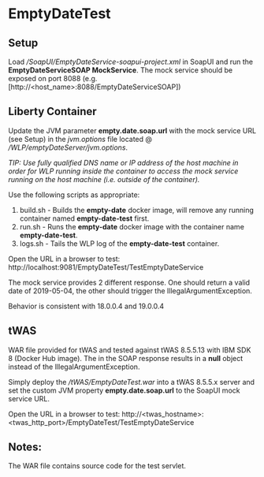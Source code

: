 # EmptyDateTest

## Setup
Load */SoapUI/EmptyDateService-soapui-project.xml* in SoapUI and run the **EmptyDateServiceSOAP MockService**.  The mock service should be exposed on port 8088 (e.g. [http://<host_name>:8088/EmptyDateServiceSOAP])

## Liberty Container
Update the JVM parameter **empty.date.soap.url** with the mock service URL (see Setup) in the *jvm.options* file located @ */WLP/emptyDateServer/jvm.options*.

*TIP: Use fully qualified DNS name or IP address of the host machine in order for WLP running inside the container to access the mock service running on the host machine (i.e. outside of the container).*

Use the following scripts as appropriate:
1. build.sh - Builds the **empty-date** docker image, will remove any running container named **empty-date-test** first.
2. run.sh - Runs the **empty-date** docker image with the container name **empty-date-test**.
3. logs.sh - Tails the WLP log of the **empty-date-test** container.

Open the URL in a browser to test: http://localhost:9081/EmptyDateTest/TestEmptyDateService

The mock service provides 2 different response.  One should return a valid date of 2019-05-04, the other should trigger the IllegalArgumentException.

Behavior is consistent with 18.0.0.4 and 19.0.0.4

## tWAS
WAR file provided for tWAS and tested against tWAS 8.5.5.13 with IBM SDK 8 (Docker Hub image).  The <emptyDate/> in the SOAP response results in a **null** object instead of the IllegalArgumentException.

Simply deploy the */tWAS/EmptyDateTest.war* into a tWAS 8.5.5.x server and set the custom JVM property **empty.date.soap.url** to the SoapUI mock service URL.  

Open the URL in a browser to test: http://<twas_hostname>:<twas_http_port>/EmptyDateTest/TestEmptyDateService

## Notes:
The WAR file contains source code for the test servlet.

